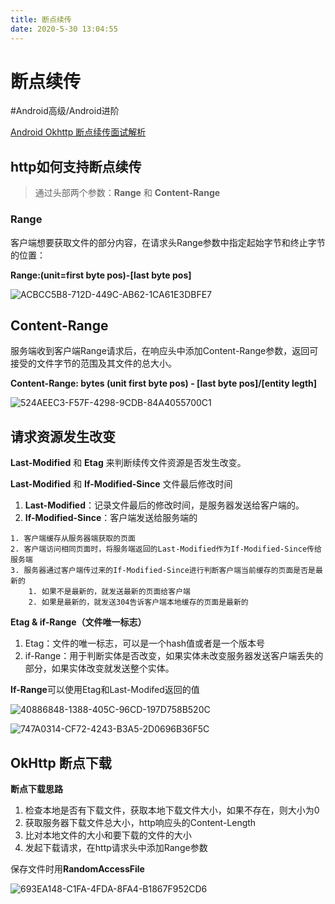 ```yaml
---
title: 断点续传
date: 2020-5-30 13:04:55
---
```

# 断点续传
#Android高级/Android进阶

[Android Okhttp 断点续传面试解析](https://juejin.cn/post/6844903854115389447)

## http如何支持断点续传

> 通过头部两个参数：**Range** 和 **Content-Range**  

### Range

客户端想要获取文件的部分内容，在请求头Range参数中指定起始字节和终止字节的位置：

**Range:(unit=first byte pos)-[last byte pos]**

![ACBCC5B8-712D-449C-AB62-1CA61E3DBFE7](https://malinkang-1253444926.cos.ap-beijing.myqcloud.com/zhaoshanshanACBCC5B8-712D-449C-AB62-1CA61E3DBFE7.png)

## Content-Range

服务端收到客户端Range请求后，在响应头中添加Content-Range参数，返回可接受的文件字节的范围及其文件的总大小。

**Content-Range: bytes (unit first byte pos) - [last byte pos]/[entity legth]**


![524AEEC3-F57F-4298-9CDB-84A4055700C1](https://malinkang-1253444926.cos.ap-beijing.myqcloud.com/zhaoshanshan524AEEC3-F57F-4298-9CDB-84A4055700C1.png)

## 请求资源发生改变

**Last-Modified** 和 **Etag** 来判断续传文件资源是否发生改变。

**Last-Modified** 和 **If-Modified-Since** 文件最后修改时间

1. **Last-Modified**：记录文件最后的修改时间，是服务器发送给客户端的。
2. **If-Modified-Since**：客户端发送给服务端的

```
1. 客户端缓存从服务器端获取的页面
2. 客户端访问相同页面时，将服务端返回的Last-Modified作为If-Modified-Since传给服务端
3. 服务器通过客户端传过来的If-Modified-Since进行判断客户端当前缓存的页面是否是最新的
	1. 如果不是最新的，就发送最新的页面给客户端
	2. 如果是最新的，就发送304告诉客户端本地缓存的页面是最新的
```

**Etag & if-Range（文件唯一标志）**

1. Etag：文件的唯一标志，可以是一个hash值或者是一个版本号
2. if-Range：用于判断实体是否改变，如果实体未改变服务器发送客户端丢失的部分，如果实体改变就发送整个实体。

**If-Range**可以使用Etag和Last-Modifed返回的值

![40886848-1388-405C-96CD-197D758B520C](https://malinkang-1253444926.cos.ap-beijing.myqcloud.com/zhaoshanshan40886848-1388-405C-96CD-197D758B520C.png)

![747A0314-CF72-4243-B3A5-2D0696B36F5C](https://malinkang-1253444926.cos.ap-beijing.myqcloud.com/zhaoshanshan747A0314-CF72-4243-B3A5-2D0696B36F5C.png)


## OkHttp 断点下载

**断点下载思路**

1. 检查本地是否有下载文件，获取本地下载文件大小，如果不存在，则大小为0
2. 获取服务器下载文件总大小，http响应头的Content-Length
3. 比对本地文件的大小和要下载的文件的大小
4. 发起下载请求，在http请求头中添加Range参数

保存文件时用**RandomAccessFile**

![693EA148-C1FA-4FDA-8FA4-B1867F952CD6](https://malinkang-1253444926.cos.ap-beijing.myqcloud.com/zhaoshanshan693EA148-C1FA-4FDA-8FA4-B1867F952CD6.png)


